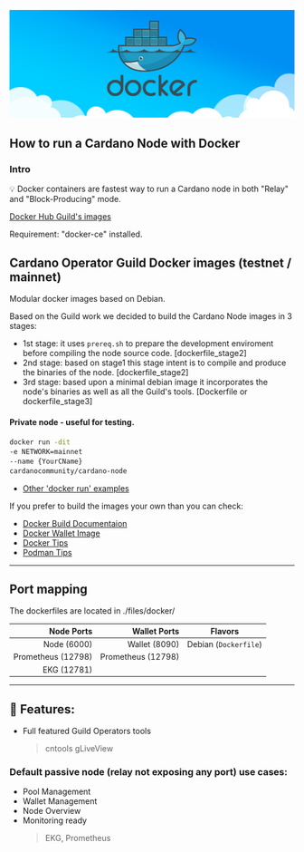 <p align="center"><a href="https://hub.docker.com/u/cardanocommunity" target="_blank"><img src="https://github.com/stakelovelace/cardano-node/blob/master/docker_intro.png"></a></p>

## How to run a __Cardano Node__ with Docker

### Intro

💡 Docker containers are fastest way to run a Cardano node in both "Relay" and "Block-Producing" mode.

[Docker Hub Guild's images](https://hub.docker.com/u/cardanocommunity)

Requirement:  "docker-ce" installed.

## Cardano Operator Guild Docker images (testnet / mainnet)
Modular docker images based on Debian.

Based on the Guild work we decided to build the Cardano Node images in 3 stages:
- 1st stage: it uses `prereq.sh` to prepare the development enviroment before compiling the node source code. [dockerfile_stage2]
- 2nd stage: based on stage1 this stage intent is to compile and produce the binaries of the node. [dockerfile_stage2]
- 3rd stage: based upon a minimal debian image it incorporates the node's binaries as well as all the Guild's tools. [Dockerfile or dockerfile_stage3]



 #### Private node - useful for testing.
```bash 
docker run -dit 
-e NETWORK=mainnet 
--name {YourCName} 
cardanocommunity/cardano-node 
```

* [Other 'docker run' examples](https://github.com/cardano-community/guild-operators/blob/docker/docs/docker/run.md)

If you prefer to build the images your own than you can check: 
* [Docker Build Documentaion](https://github.com/cardano-community/guild-operators/blob/docker/docs/docker/build.md)
* [Docker Wallet Image](https://github.com/cardano-community/guild-operators/blob/docker/docs/docker/wallet.md)
* [Docker Tips](https://github.com/cardano-community/guild-operators/blob/docker/docs/docker/tips.md)
* [Podman Tips](https://github.com/cardano-community/guild-operators/blob/docker/docs/docker/podman.md)

***

## Port mapping
The dockerfiles are located in ./files/docker/ 

 Node Ports        |  Wallet Ports      | Flavors
------------:      | -------------:     | :-------------:
Node  (6000)       | Wallet (8090)      | Debian (`Dockerfile`)
Prometheus (12798) | Prometheus (12798) | 
EKG (12781)        |                    |
***


## 🔔 Features: 
- Full featured Guild Operators tools
	> cntools
	> gLiveView

### Default passive node (relay not exposing any port) use cases:
- Pool Management
- Wallet Management
- Node Overview
- Monitoring ready
 	> EKG, Prometheus